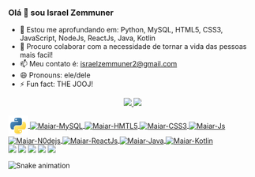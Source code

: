 ### Olá 👋 sou Israel Zemmuner

- 🌱 Estou me aprofundando em: Python, MySQL, HTML5, CSS3, JavaScript, NodeJs, ReactJs, Java, Kotlin
- 👯 Procuro colaborar com a necessidade de tornar a vida das pessoas mais facil!
- 📫 Meu contato é: israelzemmuner2@gmail.com
- 😄 Pronouns: ele/dele
- ⚡ Fun fact: THE JOOJ!

<div align="center">
  <a href="https://github.com/MaiarOlorin">
  <img height="180em" src="https://github-readme-stats.vercel.app/api?username=MaiarOlorin&show_icons=true&theme=radical&include_all_commits=true&count_private=true"/>
  <img height="180em" src="https://github-readme-stats.vercel.app/api/top-langs/?username=MaiarOlorin&layout=compact&langs_count=7&theme=ocean_dark"/>
</div>

  
<div style="display: inline_block"><br>
  <img align="center" alt="Maiar-Python" height="40" width="40" src="https://raw.githubusercontent.com/devicons/devicon/master/icons/python/python-original.svg">
  <img align="center" alt="Maiar-MySQL" height="40" width="40" src="https://cdn.jsdelivr.net/gh/devicons/devicon/icons/mysql/mysql-plain.svg" />
  <img align="center" alt="Maiar-HMTL5" height="40" width="40" src="https://cdn.jsdelivr.net/gh/devicons/devicon/icons/html5/html5-original-wordmark.svg" />
  <img align="center" alt="Maiar-CSS3" height="40" width="40" src="https://cdn.jsdelivr.net/gh/devicons/devicon/icons/css3/css3-original-wordmark.svg" />
  <img align="center" alt="Maiar-Js" height="30" width="40" src="https://cdn.jsdelivr.net/gh/devicons/devicon/icons/javascript/javascript-original.svg" />
  <img align="center" alt="Maiar-N0dejs" height="60" width="60" src="https://cdn.jsdelivr.net/gh/devicons/devicon/icons/nodejs/nodejs-original-wordmark.svg" />
  <img align="center" alt="Maiar-ReactJs" height="30" width="40" src="https://cdn.jsdelivr.net/gh/devicons/devicon/icons/react/react-original.svg" />
  <img align="center" alt="Maiar-Java" height="40" width="40" src="https://cdn.jsdelivr.net/gh/devicons/devicon/icons/java/java-original.svg" />
  <img align="center" alt="Maiar-Kotlin" height="40" width="50" src="https://cdn.jsdelivr.net/gh/devicons/devicon/icons/kotlin/kotlin-plain-wordmark.svg" />

</div>

 <div>
    <a href = "https://www.linkedin.com/in/israel-zemmuner-gomes-938852229/" target = "_blank"><img src= "https://img.shields.io/badge/LinkedIn-0077B5?style=for-the-badge&logo=linkedin&logoColor=white" target = "_blank"></a>
    <a href = "https://www.facebook.com/israel.zemmuner.gomes/" target = "_blank"><img src= "https://img.shields.io/badge/Facebook-1877F2?style=for-the-badge&logo=facebook&logoColor=white"></a>
    <a href = "mailto:israelzemmuner2@gmail.com" target = "_blank"><img src= "https://img.shields.io/badge/Gmail-D14836?style=for-the-badge&logo=gmail&logoColor=white" target = "_blank"></a>
    <a href = "https://www.instagram.com/israelzemuner/" target = "_blank"><img src= "https://img.shields.io/badge/Instagram-E4405F?style=for-the-badge&logo=instagram&logoColor=white"></a>
    <a href = "https://wa.me/5518997472532" target = "_blank"><img src="https://img.shields.io/badge/WhatsApp-25D366?style=for-the-badge&logo=whatsapp&logoColor=white"></a>    
   
   ![Snake animation](https://github.com/MaiarOlorin/MaiarOlorin/blob/output/github-contribution-grid-snake.svg) 
  
  </div>

